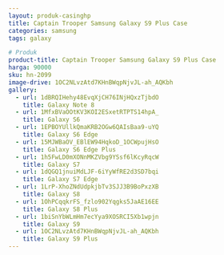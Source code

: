 ```yaml
---
layout: produk-casinghp
title: Captain Trooper Samsung Galaxy S9 Plus Case
categories: samsung
tags: galaxy

# Produk
product-title: Captain Trooper Samsung Galaxy S9 Plus Case
harga: 90000
sku: hn-2099
image-drive: 1OC2NLvzAtd7KHnBWqpNjvJL-ah_AQKbh
gallery:
  - url: 1dBRQIHehy48EvqXjCH76INjHQxzTjbdO
    title: Galaxy Note 8
  - url: 1MfxBVaOOtKV3KOI2ESxetRTPTS14hpA_
    title: Galaxy S6
  - url: 1EPBOYUllkQmaKRB2OGw6QAIsBaa9-uYQ
    title: Galaxy S6 Edge
  - url: 15MJWBaOV_EBlEW94HqkoD_1OCWpujHsO
    title: Galaxy S6 Edge Plus
  - url: 1h5FwLD0mXONnMKZVbg9YSsf6lKcyRqcW
    title: Galaxy S7
  - url: 1dQGQ1jnuiMdLJF-6iYyWfRE2d3SD7bqi
    title: Galaxy S7 Edge
  - url: 1LrP-XhoZNdUdpkjbTv3SJJ3B9BoPxzXB
    title: Galaxy S8
  - url: 1OhPCqqkrFS_fzlo902Yqgks5JaAE16EE
    title: Galaxy S8 Plus
  - url: 1biSnYbWLmHm7ecYya9XOSRCI5Xb1wpjn
    title: Galaxy S9
  - url: 1OC2NLvzAtd7KHnBWqpNjvJL-ah_AQKbh
    title: Galaxy S9 Plus
---
```

